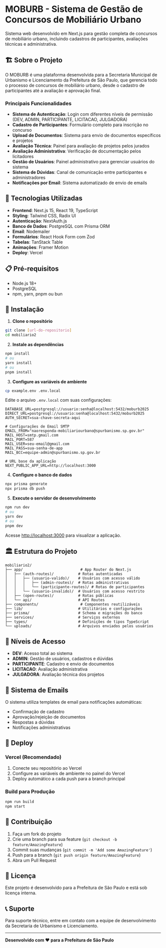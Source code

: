 # MOBURB - Sistema de Gestão de Concursos de Mobiliário Urbano

Sistema web desenvolvido em Next.js para gestão completa de concursos de mobiliário urbano, incluindo cadastros de participantes, avaliações técnicas e administrativa.

## 🏗️ Sobre o Projeto

O MOBURB é uma plataforma desenvolvida para a Secretaria Municipal de Urbanismo e Licenciamento da Prefeitura de São Paulo, que gerencia todo o processo de concursos de mobiliário urbano, desde o cadastro de participantes até a avaliação e aprovação final.

### Principais Funcionalidades

- **Sistema de Autenticação**: Login com diferentes níveis de permissão (DEV, ADMIN, PARTICIPANTE, LICITACAO, JULGADORA)
- **Cadastro de Participantes**: Formulário completo para inscrição no concurso
- **Upload de Documentos**: Sistema para envio de documentos específicos e projetos
- **Avaliação Técnica**: Painel para avaliação de projetos pelos jurados
- **Avaliação Administrativa**: Verificação de documentação pelos licitadores
- **Gestão de Usuários**: Painel administrativo para gerenciar usuários do sistema
- **Sistema de Dúvidas**: Canal de comunicação entre participantes e administradores
- **Notificações por Email**: Sistema automatizado de envio de emails

## 🚀 Tecnologias Utilizadas

- **Frontend**: Next.js 15, React 19, TypeScript
- **Styling**: Tailwind CSS, Radix UI
- **Autenticação**: NextAuth.js
- **Banco de Dados**: PostgreSQL com Prisma ORM
- **Email**: Nodemailer
- **Formulários**: React Hook Form com Zod
- **Tabelas**: TanStack Table
- **Animações**: Framer Motion
- **Deploy**: Vercel

## 📋 Pré-requisitos

- Node.js 18+ 
- PostgreSQL
- npm, yarn, pnpm ou bun

## 🔧 Instalação

1. **Clone o repositório**
```bash
git clone [url-do-repositorio]
cd mobiliario2
```

2. **Instale as dependências**
```bash
npm install
# ou
yarn install
# ou
pnpm install
```

3. **Configure as variáveis de ambiente**
```bash
cp example.env .env.local
```

Edite o arquivo `.env.local` com suas configurações:
```env
DATABASE_URL=postgresql://usuario:senha@localhost:5432/moburb2025
DIRECT_URL=postgresql://usuario:senha@localhost:5432/moburb2025
AUTH_SECRET=sua-chave-secreta-aqui

# Configurações de Email SMTP
EMAIL_FROM="naoresponda-mobiliariourbano@spurbanismo.sp.gov.br"
MAIL_HOST=smtp.gmail.com
MAIL_PORT=587
MAIL_USER=seu-email@gmail.com
MAIL_PASS=sua-senha-de-app
MAIL_BCC=equipe-admin@spurbanismo.sp.gov.br

# URL base da aplicação
NEXT_PUBLIC_APP_URL=http://localhost:3000
```

4. **Configure o banco de dados**
```bash
npx prisma generate
npx prisma db push
```

5. **Execute o servidor de desenvolvimento**
```bash
npm run dev
# ou
yarn dev
# ou
pnpm dev
```

Acesse [http://localhost:3000](http://localhost:3000) para visualizar a aplicação.

## 🏛️ Estrutura do Projeto

```
mobiliario2/
├── app/                          # App Router do Next.js
│   ├── (auth-routes)/           # Rotas autenticadas
│   │   ├── (usuario-valido)/    # Usuários com acesso válido
│   │   │   ├── (admin-routes)/  # Rotas administrativas
│   │   │   └── (participante-routes)/ # Rotas de participantes
│   │   └── (usuario-invalido)/  # Usuários com acesso restrito
│   ├── (open-routes)/           # Rotas públicas
│   └── api/                     # API Routes
├── components/                   # Componentes reutilizáveis
├── lib/                         # Utilitários e configurações
├── prisma/                      # Schema e migrações do banco
├── services/                    # Serviços externos
├── types/                       # Definições de tipos TypeScript
└── uploads/                     # Arquivos enviados pelos usuários
```

## 👥 Níveis de Acesso

- **DEV**: Acesso total ao sistema
- **ADMIN**: Gestão de usuários, cadastros e dúvidas
- **PARTICIPANTE**: Cadastro e envio de documentos
- **LICITACAO**: Avaliação administrativa
- **JULGADORA**: Avaliação técnica dos projetos

## 📧 Sistema de Emails

O sistema utiliza templates de email para notificações automáticas:
- Confirmação de cadastro
- Aprovação/rejeição de documentos
- Respostas a dúvidas
- Notificações administrativas

## 🚀 Deploy

### Vercel (Recomendado)

1. Conecte seu repositório ao Vercel
2. Configure as variáveis de ambiente no painel do Vercel
3. Deploy automático a cada push para a branch principal

### Build para Produção

```bash
npm run build
npm start
```

## 🤝 Contribuição

1. Faça um fork do projeto
2. Crie uma branch para sua feature (`git checkout -b feature/AmazingFeature`)
3. Commit suas mudanças (`git commit -m 'Add some AmazingFeature'`)
4. Push para a branch (`git push origin feature/AmazingFeature`)
5. Abra um Pull Request

## 📝 Licença

Este projeto é desenvolvido para a Prefeitura de São Paulo e está sob licença interna.

## 📞 Suporte

Para suporte técnico, entre em contato com a equipe de desenvolvimento da Secretaria de Urbanismo e Licenciamento.

---

**Desenvolvido com ❤️ para a Prefeitura de São Paulo**
